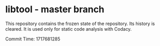 # libtool - master branch

This repository contains the frozen state of the repository.
Its history is cleared. It is used only for static code
analysis with Codacy.

Commit Time: 1717681285